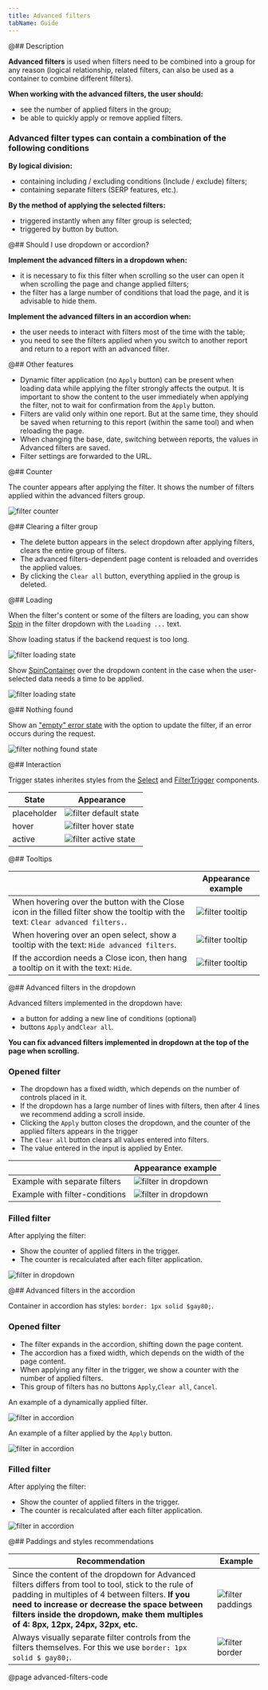 ```yaml
---
title: Advanced filters
tabName: Guide
---
```


@## Description

**Advanced filters** is used when filters need to be combined into a group for any reason (logical relationship, related filters, can also be used as a container to combine different filters).

**When working with the advanced filters, the user should:**

- see the number of applied filters in the group;
- be able to quickly apply or remove applied filters.

### Advanced filter types can contain a combination of the following conditions

**By logical division:**

- containing including / excluding conditions (Include / exclude) filters;
- containing separate filters (SERP features, etc.).

**By the method of applying the selected filters:**

- triggered instantly when any filter group is selected;
- triggered by button by button.

@## Should I use dropdown or accordion?

**Implement the advanced filters in a dropdown when:**

- it is necessary to fix this filter when scrolling so the user can open it when scrolling the page and change applied filters;
- the filter has a large number of conditions that load the page, and it is advisable to hide them.

**Implement the advanced filters in an accordion when:**

- the user needs to interact with filters most of the time with the table;
- you need to see the filters applied when you switch to another report and return to a report with an advanced filter.

@## Other features

- Dynamic filter application (no `Apply` button) can be present when loading data while applying the filter strongly affects the output. It is important to show the content to the user immediately when applying the filter, not to wait for confirmation from the `Apply` button.
- Filters are valid only within one report. But at the same time, they should be saved when returning to this report (within the same tool) and when reloading the page.
- When changing the base, date, switching between reports, the values in Advanced filters are saved.
- Filter settings are forwarded to the URL.

@## Counter

The counter appears after applying the filter. It shows the number of filters applied within the advanced filters group.

![filter counter](static/advanced-filter.png)

@## Clearing a filter group

- The delete button appears in the select dropdown after applying filters, clears the entire group of filters.
- The advanced filters-dependent page content is reloaded and overrides the applied values.
- By clicking the `Clear all` button, everything applied in the group is deleted.

@## Loading

When the filter's content or some of the filters are loading, you can show [Spin](/components/spin/) in the filter dropdown with the `Loading ...` text.

Show loading status if the backend request is too long.

![filter loading state](static/loading.png)

Show [SpinContainer](/components/spin-container/) over the dropdown content in the case when the user-selected data needs a time to be applied.

![filter loading state](static/advanced-filters-loading.png)

@## Nothing found

Show an ["empty" error state](/components/widget-empty/) with the option to update the filter, if an error occurs during the request.

![filter nothing found state](static/nothing-found.png)

@## Interaction

Trigger states inherites styles from the [Select](/components/select/) and [FilterTrigger](/components/filter-trigger/) components.

| State       | Appearance                                         |
| ----------- | -------------------------------------------------- |
| placeholder | ![filter default state](static/default.png)        |
| hover       | ![filter hover state](static/hover.png)            |
| active      | ![filter active state](static/advanced-filter.png) |

@## Tooltips

|                                                                                                                                   | Appearance example                      |
| --------------------------------------------------------------------------------------------------------------------------------- | --------------------------------------- |
| When hovering over the button with the Close icon in the filled filter show the tooltip with the text: `Clear advanced filters.`. | ![filter tooltip](static/tooltip-1.png) |
| When hovering over an open select, show a tooltip with the text: `Hide advanced filters`.                                         | ![filter tooltip](static/tooltip-2.png) |
| If the accordion needs a Close icon, then hang a tooltip on it with the text: `Hide`.                                             | ![filter tooltip](static/tooltip-3.png) |

@## Advanced filters in the dropdown

Advanced filters implemented in the dropdown have:

- a button for adding a new line of conditions (optional)
- buttons `Apply` and`Clear all`.

**You can fix advanced filters implemented in dropdown at the top of the page when scrolling.**

### Opened filter

- The dropdown has a fixed width, which depends on the number of controls placed in it.
- If the dropdown has a large number of lines with filters, then after 4 lines we recommend adding a scroll inside.
- Clicking the `Apply` button closes the dropdown, and the counter of the applied filters appears in the trigger
- The `Clear all` button clears all values entered into filters.
- The value entered in the input is applied by Enter.

|                                | Appearance example                                           |
| ------------------------------ | ------------------------------------------------------------ |
| Example with separate filters  | ![filter in dropdown](static/advanced-filters-dropdown.png)  |
| Example with filter-conditions | ![filter in dropdown](static/advanced-filters-dropdown2.png) |

### Filled filter

After applying the filter:

- Show the counter of applied filters in the trigger.
- The counter is recalculated after each filter application.

![filter in dropdown](static/advanced-filters-dropdown-filled.png)

@## Advanced filters in the accordion

Container in accordion has styles: `border: 1px solid $gay80;`.

### Opened filter

- The filter expands in the accordion, shifting down the page content.
- The accordion has a fixed width, which depends on the width of the page content.
- When applying any filter in the trigger, we show a counter with the number of applied filters.
- This group of filters has no buttons `Apply`,`Clear all`, `Cancel`.

An example of a dynamically applied filter.

![filter in accordion](static/advanced-filters-accordion.png)

An example of a filter applied by the `Apply` button.

![filter in accordion](static/advanced-filters-apply.png)

### Filled filter

After applying the filter:

- Show the counter of applied filters in the trigger.
- The counter is recalculated after each filter application.

![filter in accordion](static/advanced-filters-accordion-filled.png)

@## Paddings and styles recommendations

| Recommendation                                                                                                                                                                                                                                                                                 | Example                                                 |
| ---------------------------------------------------------------------------------------------------------------------------------------------------------------------------------------------------------------------------------------------------------------------------------------------- | ------------------------------------------------------- |
| Since the content of the dropdown for Advanced filters differs from tool to tool, stick to the rule of padding in multiples of 4 between filters. **If you need to increase or decrease the space between filters inside the dropdown, make them multiples of 4: 8px, 12px, 24px, 32px, etc.** | ![filter paddings](static/paddings.png)                 |
| Always visually separate filter controls from the filters themselves. For this we use `border: 1px solid $ gay80;`.                                                                                                                                                                            | ![filter border](static/advanced-filters-dropdown2.png) |

@page advanced-filters-code
